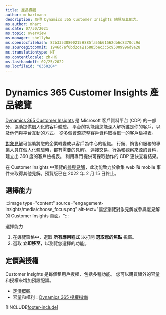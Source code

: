 ```yaml
---
title: 產品概觀
author: m-hartmann
description: 取得 Dynamics 365 Customer Insights 總覽及其能力。
ms.author: mhart
ms.date: 07/30/2021
ms.topic: overview
ms.manager: shellyha
ms.openlocfilehash: 82b335388002158885fa55b61562db6c8370dc9d
ms.sourcegitcommit: 1946d7af0bd2ca216885bec3c5c95009996d9a28
ms.translationtype: HT
ms.contentlocale: zh-HK
ms.lasthandoff: 02/25/2022
ms.locfileid: "8350204"
---
```

# <a name="product-overview-for-dynamics-365-customer-insights"></a>Dynamics 365 Customer Insights 產品總覽

 [Dynamics 365 Customer Insights](https://dynamics.microsoft.com/ai/customer-insights/) 是 Microsoft 客戶資料平台 (CDP) 的一部分，協助提供個人化的客戶體驗。 平台的功能讓您能深入解析誰是你的客戶，以及他們與平台互動的方式。 從多個資源統整客戶資料取得單一的客戶檢視表。

[對象見解](audience-insights/overview.md)可協助將您的企業轉變成以客戶為中心的組織。 行銷、銷售和服務的專業人員在個人化體驗時，都有需要的見解。 連接交易、行為和觀察來源的資料，建立出 360 度的客戶檢視表。 利用專門提供可採取動作的 CDP 更快查看結果。 

在 Customer Insights 中預覽的[參與見解](engagement-insights/overview.md)，此功能致力於收集 web 和 mobile 事件來取得其他見解。預覽版已在 2022 年 2 月 15 日終止。
 
## <a name="choose-a-capability"></a>選擇能力

:::image type="content" source="engagement-insights/media/choose_focus.png" alt-text="讓您瀏覽對象見解或參與度見解的 Customer Insights 頁面。":::

選擇能力

1. 在導覽窗格中，選取 **所有應用程式** 以打開 **選取您的焦點** 視窗。
1. 選取 **立即移至**，以瀏覽您選擇的功能。

## <a name="pricing-and-licensing"></a>定價與授權

Customer Insights 是每個租用戶授權，包括多種功能。 您可以購買額外的容量和授權來增加預設配額。 
- [定價概觀](https://dynamics.microsoft.com/ai/customer-insights/pricing/)
- 容量和權利：[Dynamics 365 授權指南](https://go.microsoft.com/fwlink/?LinkId=866544)

[!INCLUDE[footer-include](includes/footer-banner.md)]
